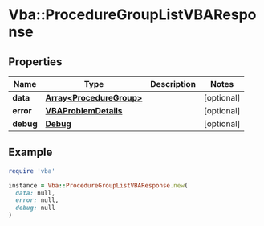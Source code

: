 # Vba::ProcedureGroupListVBAResponse

## Properties

| Name | Type | Description | Notes |
| ---- | ---- | ----------- | ----- |
| **data** | [**Array&lt;ProcedureGroup&gt;**](ProcedureGroup.md) |  | [optional] |
| **error** | [**VBAProblemDetails**](VBAProblemDetails.md) |  | [optional] |
| **debug** | [**Debug**](Debug.md) |  | [optional] |

## Example

```ruby
require 'vba'

instance = Vba::ProcedureGroupListVBAResponse.new(
  data: null,
  error: null,
  debug: null
)
```

